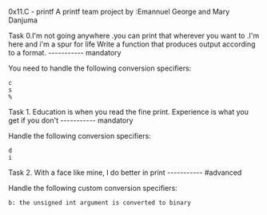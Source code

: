 0x11.C - printf A printf team project by :Emannuel George and Mary Danjuma

Task 0.I'm not going anywhere .you can print that wherever you want to .I'm here and i'm a spur for life Write a function that produces output according to a format.                 -----------    mandatory 

  You need to handle the following conversion specifiers:

    c
    s
    %

Task 1. Education is when you read the fine print. Experience is what you get if you don't                                                                                            -----------    mandatory 

  Handle the following conversion specifiers:

    d
    i


Task 2. With a face like mine, I do better in print                                                                                                                                   -----------    #advanced 

   Handle the following custom conversion specifiers:

    b: the unsigned int argument is converted to binary
